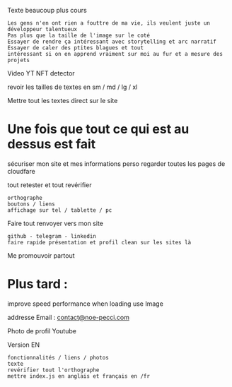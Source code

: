 Texte beaucoup plus cours

    Les gens n'en ont rien a fouttre de ma vie, ils veulent juste un développeur talentueux
    Pas plus que la taille de l'image sur le coté
    Essayer de rendre ça intéressant avec storytelling et arc narratif
    Essayer de caler des ptites blagues et tout
    intéressant si on en apprend vraiment sur moi au fur et a mesure des projets

Video YT NFT detector

revoir les tailles de textes en sm / md / lg / xl

Mettre tout les textes direct sur le site

# Une fois que tout ce qui est au dessus est fait

sécuriser mon site et mes informations perso
regarder toutes les pages de cloudfare

tout retester et tout revérifier

    orthographe
    boutons / liens
    affichage sur tel / tablette / pc

Faire tout renvoyer vers mon site

    github - telegram - linkedin
    faire rapide présentation et profil clean sur les sites là

Me promouvoir partout

# Plus tard :

improve speed performance when loading
use Image

addresse Email : contact@noe-pecci.com

Photo de profil Youtube

Version EN

    fonctionnalités / liens / photos
    texte
    revérifier tout l'orthographe
    mettre index.js en anglais et français en /fr
